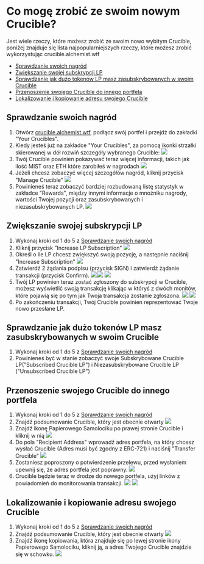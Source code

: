 # Co mogę zrobić ze swoim nowym Crucible?

Jest wiele rzeczy, które możesz zrobić ze swoim nowo wybitym Crucible, poniżej znajduje się lista najpopularniejszych rzeczy, które możesz zrobić wykorzystując crucible.alchemist.wtf

* [Sprawdzanie swoich nagród](what-can-i-do-with-my-new-crucible.md#sprawdzanie-swoich-nagrod)
* [Zwiększanie swojej subskrypcji LP](what-can-i-do-with-my-new-crucible.md#zwiekszanie-swojej-subskrypcji-lp)
* [Sprawdzanie jak dużo tokenów LP masz zasubskrybowanych w swoim Crucible](what-can-i-do-with-my-new-crucible.md#sprawdzanie-jak-duzo-tokenow-lp-masz-zasubskrybowanych-w-swoim-crucible)
* [Przenoszenie swojego Crucible do innego portfela](what-can-i-do-with-my-new-crucible.md#przenoszenie-swojego-crucible-do-innego-portfela)
* [Lokalizowanie i kopiowanie adresu swojego Crucible](what-can-i-do-with-my-new-crucible.md#lokalizowanie-i-kopiowanie-adresu-swojego-crucible)

## Sprawdzanie swoich nagród

1. Otwórz [crucible.alchemist.wtf](https://crucible.alchemist.wtf/), podłącz swój portfel i przejdź do zakładki "Your Crucibles".
2. Kiedy jesteś już na zakładce "Your Crucibles", za pomocą ikonki strzałki skierowanej w dół rozwiń szczegóły wybranego Crucible: ![](../../.gitbook/assets/screenshot-2021-05-07-at-12.50.58.png) 
3. Twój Crucible powinien pokazywać teraz więcej informacji, takich jak ilość MIST oraz ETH które zarobiłeś w nagrodach ![](../../.gitbook/assets/screenshot-2021-05-07-at-12.50.42.png) 
4. Jeżeli chcesz zobaczyć więcej szczegółów nagród, kliknij przycisk "Manage Crucible" ![](../../.gitbook/assets/screenshot-2021-05-07-at-12.51.04.png) 
5. Powinieneś teraz zobaczyć bardziej rozbudowaną listę statystyk w zakładce "Rewards", między innymi informacje o mnożniku nagrody, wartości Twojej pozycji oraz zasubskrybowanych i niezasubskrybowanych LP.  ![](../../.gitbook/assets/screenshot-2021-05-07-at-12.51.22.png) 

## Zwiększanie swojej subskrypcji LP

1. Wykonaj kroki od 1 do 5 z [Sprawdzanie swoich nagród](what-can-i-do-with-my-new-crucible.md#sprawdzanie-swoich-nagrod)
2. Kliknij przycisk "Increase LP Subscription" ![](../../.gitbook/assets/screenshot-2021-05-07-at-12.51.36.png)
3. Określ o ile LP chcesz zwiększyć swoją pozycję, a następnie naciśnij "Increase Subscription"  ![](../../.gitbook/assets/screenshot-2021-05-07-at-12.51.48.png) 
4. Zatwierdź 2 żądania podpisu \(przycisk SIGN\)  i zatwierdź żądanie transakcji \(przycisk Confirm\). ![](../../.gitbook/assets/screenshot-2021-05-07-at-12.51.59.png)![](../../.gitbook/assets/screenshot-2021-05-07-at-12.52.17.png) ![](../../.gitbook/assets/screenshot-2021-05-07-at-12.52.27.png) 
5. Twój LP powinien teraz zostać zgłoszony do subskrypcji w Crucible, możesz wyświetlić swoją transakcję klikając w któryś z dwóch monitów, które pojawią się po tym jak Twoja transakcja zostanie zgłoszona.  ![](../../.gitbook/assets/screenshot-2021-05-07-at-13.12.02.png) ![](../../.gitbook/assets/screenshot-2021-05-07-at-13.24.50.png) 
6. Po zakończeniu transakcji, Twój Crucible powinien reprezentować Twoje nowo przesłane LP.

## Sprawdzanie jak dużo tokenów LP masz zasubskrybowanych w swoim Crucible

1. Wykonaj kroki od 1 do 5 z [Sprawdzanie swoich nagród](what-can-i-do-with-my-new-crucible.md#sprawdzanie-swoich-nagrod)
2. Powinieneś być w stanie zobaczyć swoje Subskrybowane Crucible LP\("Subscribed Crucible LP"\) i Niezasubskrybowane Crucible LP \("Unsubscribed Crucible LP"\)

## Przenoszenie swojego Crucible do innego portfela

1. Wykonaj kroki od 1 do 5 z [Sprawdzanie swoich nagród](what-can-i-do-with-my-new-crucible.md#sprawdzanie-swoich-nagrod)
2. Znajdź podsumowanie Crucible, który jest obecnie otwarty ![](../../.gitbook/assets/screenshot-2021-05-07-at-12.55.42.png)
3. Znajdź ikonę Papierowego Samolociku po prawej stronie Crucible i kliknij w nią ![](../../.gitbook/assets/screenshot-2021-05-07-at-12.55.44.png) 
4. Do pola "Recipient Address" wprowadź adres portfela, na który chcesz wysłać Crucible  \(Adres musi być zgodny z ERC-721\) i naciśnij "Transfer Crucible" ![](../../.gitbook/assets/screenshot-2021-05-07-at-12.56.17.png) 
5. Zostaniesz poproszony o potwierdzenie przelewu, przed wysłaniem upewnij się, że adres portfela jest poprawny. ![](../../.gitbook/assets/screenshot-2021-05-07-at-12.56.27.png) 
6. Crucible będzie teraz w drodze do nowego portfela, użyj linków z powiadomień do monitorowania transakcji.   ![](../../.gitbook/assets/screenshot-2021-05-07-at-13.12.05.png) ![](../../.gitbook/assets/screenshot-2021-05-07-at-13.12.02.png) 

## Lokalizowanie i kopiowanie adresu swojego Crucible

1. Wykonaj kroki od 1 do 5 z [Sprawdzanie swoich nagród](what-can-i-do-with-my-new-crucible.md#sprawdzanie-swoich-nagrod)
2. Znajdź podsumowanie Crucible, który jest obecnie otwarty ![](../../.gitbook/assets/screenshot-2021-05-07-at-12.55.42.png)
3. Znajdź ikonę kopiowania, która znajduje się po lewej stronie ikony Papierowego Samolociku, kliknij ją, a adres Twojego Crucible znajdzie się w schowku. ![](../../.gitbook/assets/screenshot-2021-05-07-at-12.55.48.png)

#### 

